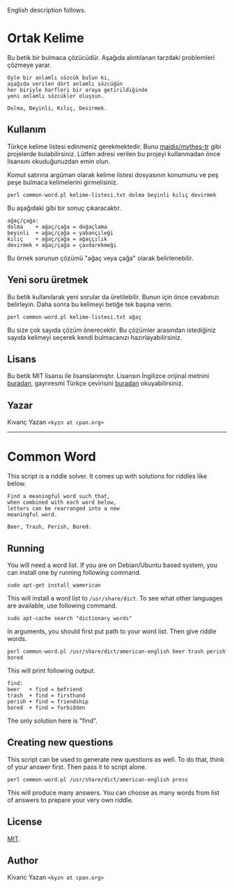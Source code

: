 English description follows.

# Ortak Kelime

Bu betik bir bulmaca çözücüdür. Aşağıda alıntılanan tarzdaki problemleri çözmeye yarar.

    Öyle bir anlamlı sözcük bulun ki,
    aşağıda verilen dört anlamlı sözcüğün
    her biriyle harfleri bir araya getirildiğinde
    yeni anlamlı sözcükler oluşsun.
    
    Dolma, Beyinli, Kılıç, Devirmek.

## Kullanım

Türkçe kelime listesi edinmeniz gerekmektedir. Bunu [maidis/mythes-tr](https://github.com/maidis/mythes-tr/tree/master/veriler) gibi projelerde bulabilirsiniz. Lütfen adresi verilen bu projeyi kullanmadan önce lisansını okuduğunuzdan emin olun.

Komut satırına argüman olarak kelime listesi dosyasının konumunu ve peş peşe bulmaca kelimelerini girmelisiniz.

    perl common-word.pl kelime-listesi.txt dolma beyinli kılıç devirmek

Bu aşağıdaki gibi bir sonuç çıkaracaktır.

    ağaç/çağa:
    dolma    + ağaç/çağa = doğaçlama
    beyinli  + ağaç/çağa = yabançileği
    kılıç    + ağaç/çağa = ağaççılık
    devirmek + ağaç/çağa = çavdarekmeği

Bu örnek sorunun çözümü "ağaç veya çağa" olarak belirlenebilir.

## Yeni soru üretmek

Bu betik kullanılarak yeni sorular da üretilebilir. Bunun için önce cevabınızı belirleyin. Daha sonra bu kelimeyi betiğe tek başına verin.

    perl common-word.pl kelime-listesi.txt ağaç

Bu size çok sayıda çözüm önerecektir. Bu çözümler arasından istediğiniz sayıda kelimeyi seçerek kendi bulmacanızı hazırlayabilirsiniz.

## Lisans

Bu betik MIT lisansı ile lisanslanmıştır. Lisansın İngilizce orijinal metnini [buradan](/LICENSE), gayrıresmi Türkçe çevirisini [buradan](http://ozgurlisanslar.org.tr/mit/) okuyabilirsiniz.

## Yazar

Kıvanç Yazan `<kyzn at cpan.org>`

------

# Common Word

This script is a riddle solver. It comes up with solutions for riddles like below.

    Find a meaningful word such that,
    when combined with each word below,
    letters can be rearranged into a new
    meaningful word.
    
    Beer, Trash, Perish, Bored.

## Running

You will need a word list. If you are on Debian/Ubuntu based system, you can install one by running following command.

    sudo apt-get install wamerican

This will install a word list to `/usr/share/dict`. To see what other languages are available, use following command.

    sudo apt-cache search "dictionary words"

In arguments, you should first put path to your word list. Then give riddle words.

    perl common-word.pl /usr/share/dict/american-english beer trash perish bored

This will print following output.

    find:
    beer   + find = befriend
    trash  + find = firsthand
    perish + find = friendship
    bored  + find = forbidden

The only solution here is "find".

## Creating new questions

This script can be used to generate new questions as well. To do that, think of your answer first. Then pass it to script alone.

    perl common-word.pl /usr/share/dict/american-english press

This will produce many answers. You can choose as many words from list of answers to prepare your very own riddle.

## License

[MIT](/LICENSE).

## Author

Kivanc Yazan `<kyzn at cpan.org>`
